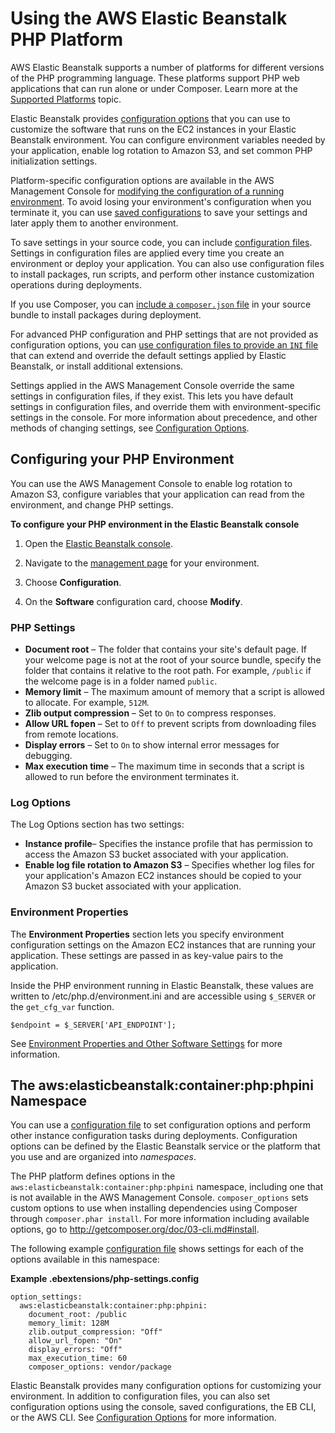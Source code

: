 # Using the AWS Elastic Beanstalk PHP Platform<a name="create_deploy_PHP.container"></a>

AWS Elastic Beanstalk supports a number of platforms for different versions of the PHP programming language\. These platforms support PHP web applications that can run alone or under Composer\. Learn more at the [Supported Platforms](concepts.platforms.md#concepts.platforms.PHP) topic\. 

Elastic Beanstalk provides [configuration options](command-options.md) that you can use to customize the software that runs on the EC2 instances in your Elastic Beanstalk environment\. You can configure environment variables needed by your application, enable log rotation to Amazon S3, and set common PHP initialization settings\.

Platform\-specific configuration options are available in the AWS Management Console for [modifying the configuration of a running environment](environment-configuration-methods-after.md)\. To avoid losing your environment's configuration when you terminate it, you can use [saved configurations](environment-configuration-savedconfig.md) to save your settings and later apply them to another environment\.

To save settings in your source code, you can include [configuration files](ebextensions.md)\. Settings in configuration files are applied every time you create an environment or deploy your application\. You can also use configuration files to install packages, run scripts, and perform other instance customization operations during deployments\.

If you use Composer, you can [include a `composer.json` file](php-configuration-composer.md) in your source bundle to install packages during deployment\.

For advanced PHP configuration and PHP settings that are not provided as configuration options, you can [use configuration files to provide an `INI` file](php-configuration-phpini.md) that can extend and override the default settings applied by Elastic Beanstalk, or install additional extensions\.

Settings applied in the AWS Management Console override the same settings in configuration files, if they exist\. This lets you have default settings in configuration files, and override them with environment\-specific settings in the console\. For more information about precedence, and other methods of changing settings, see [Configuration Options](command-options.md)\.

## Configuring your PHP Environment<a name="php-console"></a>

You can use the AWS Management Console to enable log rotation to Amazon S3, configure variables that your application can read from the environment, and change PHP settings\.

**To configure your PHP environment in the Elastic Beanstalk console**

1. Open the [Elastic Beanstalk console](https://console.aws.amazon.com/elasticbeanstalk)\.

1. Navigate to the [management page](environments-console.md) for your environment\.

1. Choose **Configuration**\.

1. On the **Software** configuration card, choose **Modify**\.

### PHP Settings<a name="php-console-settings"></a>
+ **Document root** – The folder that contains your site's default page\. If your welcome page is not at the root of your source bundle, specify the folder that contains it relative to the root path\. For example, `/public` if the welcome page is in a folder named `public`\.
+ **Memory limit** – The maximum amount of memory that a script is allowed to allocate\. For example, `512M`\.
+ **Zlib output compression** – Set to `On` to compress responses\.
+ **Allow URL fopen** – Set to `Off` to prevent scripts from downloading files from remote locations\.
+ **Display errors** – Set to `On` to show internal error messages for debugging\.
+ **Max execution time** – The maximum time in seconds that a script is allowed to run before the environment terminates it\.

### Log Options<a name="php-console-logs"></a>

The Log Options section has two settings:
+ **Instance profile**– Specifies the instance profile that has permission to access the Amazon S3 bucket associated with your application\.
+ **Enable log file rotation to Amazon S3** – Specifies whether log files for your application's Amazon EC2 instances should be copied to your Amazon S3 bucket associated with your application\.

### Environment Properties<a name="php-console-properties"></a>

The **Environment Properties** section lets you specify environment configuration settings on the Amazon EC2 instances that are running your application\. These settings are passed in as key\-value pairs to the application\. 

Inside the PHP environment running in Elastic Beanstalk, these values are written to /etc/php\.d/environment\.ini and are accessible using `$_SERVER` or the `get_cfg_var` function\.

```
$endpoint = $_SERVER['API_ENDPOINT'];
```

See [Environment Properties and Other Software Settings](environments-cfg-softwaresettings.md) for more information\.

## The aws:elasticbeanstalk:container:php:phpini Namespace<a name="php-namespaces"></a>

You can use a [configuration file](ebextensions.md) to set configuration options and perform other instance configuration tasks during deployments\. Configuration options can be defined by the Elastic Beanstalk service or the platform that you use and are organized into *namespaces*\.

The PHP platform defines options in the `aws:elasticbeanstalk:container:php:phpini` namespace, including one that is not available in the AWS Management Console\. `composer_options` sets custom options to use when installing dependencies using Composer through `composer.phar install`\. For more information including available options, go to [http://getcomposer\.org/doc/03\-cli\.md\#install](http://getcomposer.org/doc/03-cli.md#install)\.

The following example [configuration file](ebextensions.md) shows settings for each of the options available in this namespace:

**Example \.ebextensions/php\-settings\.config**  

```
option_settings:
  aws:elasticbeanstalk:container:php:phpini:
    document_root: /public
    memory_limit: 128M
    zlib.output_compression: "Off"
    allow_url_fopen: "On"
    display_errors: "Off"
    max_execution_time: 60
    composer_options: vendor/package
```

Elastic Beanstalk provides many configuration options for customizing your environment\. In addition to configuration files, you can also set configuration options using the console, saved configurations, the EB CLI, or the AWS CLI\. See [Configuration Options](command-options.md) for more information\.
